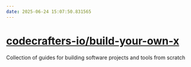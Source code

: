 ```yaml
---
date: 2025-06-24 15:07:50.831565
---
```


# [codecrafters-io/build-your-own-x](https://github.com/codecrafters-io/build-your-own-x)

Collection of guides for building software projects and tools from scratch